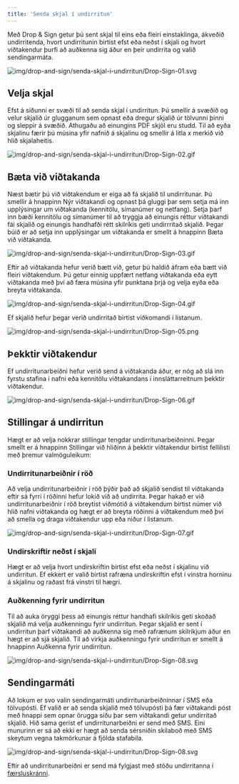 ```yaml
---
title: 'Senda skjal í undirritun'
---
```


Með Drop & Sign getur þú sent skjal til eins eða fleiri einstaklinga, ákveðið
undirritenda, hvort undirritunin birtist efst eða neðst í skjali og hvort
viðtakendur þurfi að auðkenna sig áður en þeir undirrita og valið sendingarmáta.

![img/drop-and-sign/senda-skjal-i-undirritun/Drop-Sign-01.svg](/img/drop-and-sign/senda-skjal-i-undirritun/Drop-Sign-01.svg)

## Velja skjal

Efst á síðunni er svæði til að senda skjal í undirritun. Þú smellir á svæðið og
velur skjalið úr glugganum sem opnast eða dregur skjalið úr tölvunni þinni og
sleppir á svæðið. Athugaðu að einungins PDF skjöl eru studd. Til að eyða
skjalinu færir þú músina yfir nafnið á skjalinu og smellir á litla x merkið við
hlið skjalaheitis.

![img/drop-and-sign/senda-skjal-i-undirritun/Drop-Sign-02.gif](/img/drop-and-sign/senda-skjal-i-undirritun/Drop-Sign-02.gif)

## Bæta við viðtakanda

Næst bætir þú við viðtakendum er eiga að fá skjalið til undirritunar. Þú smellir
á hnappinn Nýr viðtakandi og opnast þá gluggi þar sem setja má inn upplýsingar
um viðtakanda (kennitölu, símanúmer og netfang). Setja þarf inn bæði kennitölu
og símanúmer til að tryggja að einungis réttur viðtakandi fái skjalið og
einungis handhafði rétt skilríkis geti undirrritað skjalið. Þegar búið er að
setja inn upplýsingar um viðtakanda er smellt á hnappinn Bæta við viðtakanda.

![img/drop-and-sign/senda-skjal-i-undirritun/Drop-Sign-03.gif](/img/drop-and-sign/senda-skjal-i-undirritun/Drop-Sign-03.gif)

Eftir að viðtakanda hefur verið bætt við, getur þú haldið áfram eða bætt við
fleiri viðtakendum. Þú getur einnig uppfært netfang viðtakanda eða eytt
viðtakanda með því að færa músina yfir punktana þrjá og velja eyða eða breyta
viðtakanda.

![img/drop-and-sign/senda-skjal-i-undirritun/Drop-Sign-04.gif](/img/drop-and-sign/senda-skjal-i-undirritun/Drop-Sign-04.gif)

Ef skjalið hefur þegar verið undirritað birtist viðkomandi í listanum.

![img/drop-and-sign/senda-skjal-i-undirritun/Drop-Sign-05.png](/img/drop-and-sign/senda-skjal-i-undirritun/Drop-Sign-05.png)

## Þekktir viðtakendur

Ef undirritunarbeiðni hefur verið send á viðtakanda áður, er nóg að slá inn
fyrstu stafina í nafni eða kennitölu viðtakandans í innsláttarreitnum þekktir
viðtakendur.

![img/drop-and-sign/senda-skjal-i-undirritun/Drop-Sign-06.gif](/img/drop-and-sign/senda-skjal-i-undirritun/Drop-Sign-06.gif)

## Stillingar á undirritun

Hægt er að velja nokkrar stillingar tengdar undirritunarbeiðninni. Þegar smellt
er á hnappinn Stillingar við hliðinn á þekktir viðtakendur birtist fellilisti
með þremur valmöguleikum:

### Undirritunarbeiðnir í röð

Að velja undirritunarbeiðnir í röð þýðir það að skjalið sendist til viðtakanda
eftir sá fyrri í röðinni hefur lokið við að undirrita. Þegar hakað er við
undirritunarbeiðnir í röð breytist viðmótið á viðtakendum birtist númer við hlið
nafni viðtakanda og hægt er að breyta röðinni á viðtakendum með því að smella og
draga viðtakendur upp eða niður í listanum.

![img/drop-and-sign/senda-skjal-i-undirritun/Drop-Sign-07.gif](/img/drop-and-sign/senda-skjal-i-undirritun/Drop-Sign-07.gif)

### Undirskriftir neðst í skjali

Hægt er að velja hvort undirskriftin birtist efst eða neðst í skjalinu við
undirritun. Ef ekkert er valið birtist rafræna undirskriftin efst í vinstra
horninu á skjalinu og raðast frá vinstri til hægri.

### Auðkenning fyrir undirritun

Til að auka öryggi þess að einungis réttur handhafi skilríkis geti skoðað
skjalið má velja auðkenningu fyrir undirritun. Þegar skjalið er sent í
undirritun þarf viðtakandi að auðkenna sig með rafrænum skilríkjum áður en hægt
er að sjá skjalið. Til að virkja auðkenningu fyrir undirritun er smellt á
hnappinn Auðkenna fyrir undirritun.

![img/drop-and-sign/senda-skjal-i-undirritun/Drop-Sign-08.svg](/img/drop-and-sign/senda-skjal-i-undirritun/Drop-Sign-08.svg)

## Sendingarmáti

Að lokum er svo valin sendingarmáti undirritunarbeiðninnar í SMS eða tölvupósti.
Ef valið er að senda skjalið með tölvupósti þá fær viðtakandi póst með hnappi
sem opnar örugga síðu þar sem viðtakandi getur undirritað skjalið. Hið sama
gerist ef undirritunarbeiðni er send með SMS. Eini munurinn er sá að ekki er
hægt að senda sérsniðin skilaboð með SMS skeytum vegna takmörkunar á fjölda
stafabila.

![img/drop-and-sign/senda-skjal-i-undirritun/Drop-Sign-08.svg](/img/drop-and-sign/senda-skjal-i-undirritun/Drop-Sign-08.svg)

Eftir að undirritunarbeiðni er send má fylgjast með stöðu undirritanna í
[færsluskránni](https://taktikal.is/help/faersluskra).
